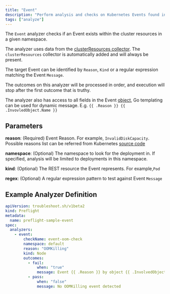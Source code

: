 ```yaml
---
title: "Event"
description: "Perform analysis and checks on Kubernetes Events found in the cluster"
tags: ["analyze"]
---
```



The `Event` analyzer checks if an Event exists within the cluster resources in a given namespace.

The analyzer uses data from the [clusterResources collector](https://troubleshoot.sh/collect/cluster-resources).
The `clusterResources` collector is automatically added and will always be present.

The target Event can be identified by `Reason`, `Kind` or a regular expression matching the Event `Message`.

The outcomes on this analyzer will be processed in order, and execution will stop after the first outcome that is truthy.

The analyzer also has access to all fields in the Event [object](https://kubernetes.io/docs/reference/kubernetes-api/cluster-resources/event-v1/), Go templating can be used for dynamic message. E.g. `{{ .Reason }} {{ .InvovledObject.Name }}`

## Parameters

**reason**: (Required) Event Reason. For example, `InvalidDiskCapacity`. Possible reasons list can be referred from Kubernetes [source code](https://github.com/kubernetes/kubernetes/blob/master/pkg/kubelet/events/event.go)

**namespace**: (Optional) The namespace to look for the deployment in.
If specified, analysis will be limited to deployments in this namespace.

**kind**: (Optional) The REST resource the Event represents. For example,`Pod`

**regex**: (Optional) A regular expression pattern to test against Event `Message`

## Example Analyzer Definition

```yaml
apiVersion: troubleshoot.sh/v1beta2
kind: Preflight
metadata:
  name: preflight-sample-event
spec:
  analyzers:
    - event:
        checkName: event-oom-check
        namespace: default
        reason: "OOMKilling"
        kind: Node
        outcomes:
          - fail:
              when: "true"
              message: Event {{ .Reason }} by object {{ .InvolvedObject.Name }} kind {{ .InvolvedObject.Kind }} has message {{ .Message }}
          - pass:
              when: "false"
              message: No OOMKilling event detected
```
